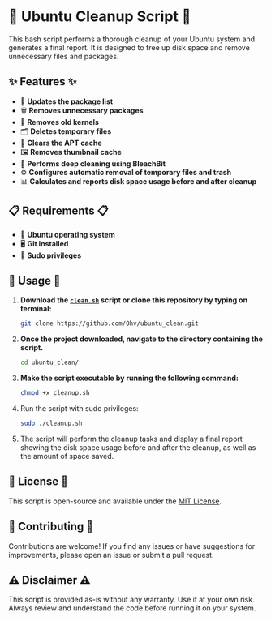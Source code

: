 # 🌟 Ubuntu Cleanup Script 🌟

This bash script performs a thorough cleanup of your Ubuntu system and generates a final report. It is designed to free up disk space and remove unnecessary files and packages.


## ✨ Features ✨

- 🔄 **Updates the package list**
- 🗑️ **Removes unnecessary packages**
- 🧹 **Removes old kernels**
- 🗂️ **Deletes temporary files**
- 🧼 **Clears the APT cache**
- 🖼️ **Removes thumbnail cache**
- 🧽 **Performs deep cleaning using BleachBit**
- ⚙️ **Configures automatic removal of temporary files and trash**
- 📊 **Calculates and reports disk space usage before and after cleanup**

## 📋 Requirements 📋

- 🐧 **Ubuntu operating system**
- 🖥️ **Git installed**
- 🔐 **Sudo privileges**

## 🚀 Usage 🚀

1. **Download the [`clean.sh`](blob:https://github.com/ed37090c-5bba-4aba-b209-3098f578629a) script or clone this repository by typing on terminal:**

   ```bash
   git clone https://github.com/0hv/ubuntu_clean.git

   ```

2. **Once the project downloaded, navigate to the directory containing the script.**

      ```bash
   cd ubuntu_clean/

   ```

4. **Make the script executable by running the following command:**

   ```bash
   chmod +x cleanup.sh

   ```
5. Run the script with sudo privileges:
   ```bash
   sudo ./cleanup.sh
   ```
6. The script will perform the cleanup tasks and display a final report showing the disk space usage before and after the cleanup, as well as the amount of space saved.


## 📜 License 📜

This script is open-source and available under the [MIT License](LICENSE).

## 🤝 Contributing 🤝

Contributions are welcome! If you find any issues or have suggestions for improvements, please open an issue or submit a pull request.

## ⚠️ Disclaimer ⚠️

This script is provided as-is without any warranty. Use it at your own risk. Always review and understand the code before running it on your system.
